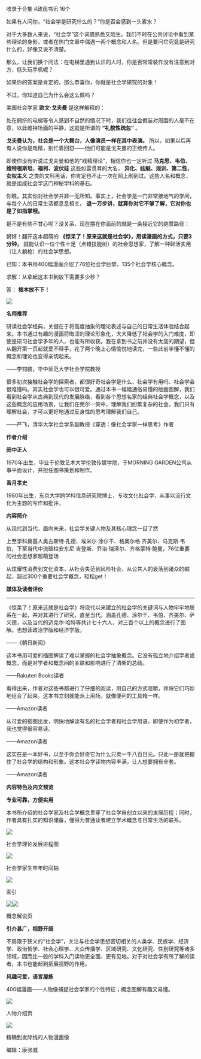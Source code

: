 

收录于合集 #政观书讯 16个

如果有人问你，“社会学是研究什么的？”你是否会感到一头雾水？  

  

对于大多数人来说，“社会学”这个词既熟悉又陌生。我们不时在公共讨论中看到某些理论的身影，或者在热门文章中偶遇一两个概念和人名。但是要问它究竟是研究什么的，好像又说不清楚。

  

那么，让我们换个问法：在电梯里遇到认识的人时，你是否常常装作没有注意到对方，低头玩手机呢？  

  

如果你的答案是肯定的，那么恭喜你，你就是社会学研究的对象！

  

不过，你知道自己为什么会这么做吗？

  

美国社会学家 **欧文·戈夫曼** 是这样解释的：

  

处在拥挤的电梯等令人感到不自然的情况下时，我们往往会假装对周围的人毫不在意，以此维持场面的平静，这就是所谓的 **“礼貌性疏忽”** 。

  

 **戈夫曼认为，社会是一个大舞台，人像演员一样在其中表演。** 所以，如果以后再有人说你是戏精，别忙着回怼——他们可能是戈夫曼的正统传人。

  

即使你没有听说过戈夫曼和他的“戏精理论”，相信你也一定听过 **马克思、韦伯、维特根斯坦、福柯、波伏娃** 这些如雷贯耳的大名，
**异化、祛魅、规训、第二性、女权主义** 之类的文科黑话，你肯定也不止一次在网上刷到过。这些人名和概念，就是组成社会学这门神秘学科的基石。

  

你瞧，其实你对社会学并非一无所知。事实上，社会学是一门非常接地气的学问，与每个人的日常生活都息息相关。
**退一万步讲，就算你对它不够了解，它对你也是了如指掌哦。**

  

是不是有些不甘心呢？没关系，现在摆在你面前的就是一条接近它的绝赞路径：

  
锵锵！翻开这本超萌的 **《惊呆了！原来这就是社会学》，用读漫画的方式，只要3分钟，**
就能认识一位个性十足（点错技能树）的社会思想家，了解一种鲜活实用（让人躺枪）的社会学思想。

  

已知：本书用400幅漫画介绍了76位社会学巨擘、135个社会学核心概念。

  

求解：从拿起这本书到放下需要多少秒？

  

答： **根本放不下！**  

![](/images/124/2.jpeg)

  

 **名师推荐**

研读社会学经典，关键在于将高度抽象的理论表述与自己的日常生活体验结合起来。本书通过有趣的漫画将晦涩的理论形象化，大大降低了社会学的入门难度，即使是研习社会学多年的人，也能有所收获。我在拿到书之前并没有太高的期望，但从翻开第一页起就爱不释手，花了两个晚上心情愉悦地读完，一些此前半懂不懂的概念和理论也变得亲切起来。

——李钧鹏，华中师范大学社会学院教授

  
很多初次接触社会学的探索者，都很好奇社会学是什么、社会学有用吗、社会学会很难懂吗。其实社会学也可以很可爱。通过本书一幅幅通俗易懂的绘画图解，我们看到社会学从古典到现代的发展脉络，看到各个思想名家的经典社会学概念，以及这些概念的应用场景，让我们在莞尔一笑中，理解我们纷繁复杂的社会。我们只有理解社会，才可以更好地通过反身性的思考理解我们自己。

——严飞，清华大学社会学系副教授《穿透：像社会学家一样思考》作者

  

 **作者介绍**

  

 **田中正人**

1970年出生，毕业于伦敦艺术大学伦敦传媒学院，于MORNING GARDEN公司从事平面设计，并担任图书策划和制作。

  

 **香月孝史**

1980年出生，东京大学跨学科信息研究院博士，专攻文化社会学，从事以流行文化为主题的写作和批评。

  

 **内容简介**

从现代到当代，面向未来，社会学关键人物及其核心理念一目了然

  

上至学科奠基人奥古斯特·孔德、埃米尔·涂尔干、格奥尔格·齐美尔、马克斯·韦伯，下至当代中流砥柱安东尼·吉登斯、乔治·瑞泽尔、齐格蒙特·鲍曼，76位重要的社会思想家超萌登场

  

从炫耀性消费到文化资本，从社会失范到风险社会，从公共人的衰落到诸众的崛起，超过300个重要社会学概念，轻松get！

  

 **媒体及读者评价**

 ****

《惊呆了！原来这就是社会学》将现代以来建立的社会学的关键词与人物牢牢地联系在一起，并对其进行了研究，直至当代。涵盖孔德、涂尔干、韦伯、齐美尔、萨义德，以及当代的迈克尔·哈特等共计七十六人，对三百个以上的概念进行了图解。也想读政治学版和经济学版。

——《朝日新闻》

  

这本书用可爱的插图解读了难以掌握的社会学抽象概念。它没有孤立地介绍学者或概念，而是对学者和概念间的关联和影响进行了清晰的总结。

——Rakuten Books读者

  

看得出来，作者对这些书都进行了仔细的阅读，用自己的方式咀嚼，并将它们巧妙地组合了起来。这本书立刻就能派上用场，就像便利的工具箱一样。

——Amazon读者

  

从可爱的插图出发，明快地解读有名的社会学者和社会学用语，即使作为初学者，我也觉得很容易读。

——Amazon读者

  

这实在是一本好书，以至于你会好奇它为什么只卖一千八百日元。只此一册就把握住了社会学的结构和形象。这本社会学读物内容丰满，让人想要拥有全套。

——Amazon读者

**内容特色及内文预览**

 **专业可靠，方便实用**

  

本书所介绍的社会学家及社会学概念贯穿了社会学自创立以来的发展历程；同时，作者具有扎实的知识储备，懂得为普通读者建立学术概念与日常生活的联系。

![](/images/124/3.png)

社会学理论发展进程图

![](/images/124/4.png)

社会学家生卒年时间轴

![](/images/124/5.png)

索引

![](/images/124/6.png)![](/images/124/7.png)

概念解说页  

  

 **引介甚广，视野开阔**

  

不局限于狭义的“社会学”，关注与社会学思想密切相关的人类学、民族学、经济学、政治哲学、社会心理学、大众传播学、区域研究、文化研究、性别研究等诸多领域，因而比一般的学科入门读物更全面、更有见地。对于对社会学有所了解的读者，本书也能起到拓展视野的作用。

  

 **风趣可爱，语言凝练**

  

400幅漫画——人物像捕捉社会学家的个性特征；概念图解有趣又易懂。

![](/images/124/8.png)

人物介绍页

![](/images/124/9.jpeg)

精确到发际线的人物漫画像  

  

  

编辑：康张城  

  

  

